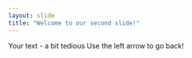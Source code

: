 ```yaml
---
layout: slide
title: "Welcome to our second slide!"
---
```

Your text - a bit tedious
Use the left arrow to go back!
